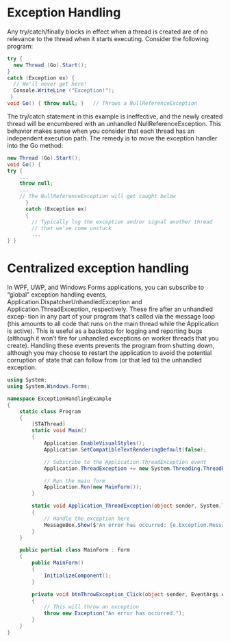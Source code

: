 # Exception Handling

Any try/catch/finally blocks in effect when a thread is created are of no relevance to the thread when it starts executing. Consider the following program:

```c#
try {
  new Thread (Go).Start();
}
catch (Exception ex) {
  // We'll never get here!
  Console.WriteLine ("Exception!");
 }
void Go() { throw null; }   // Throws a NullReferenceException

```

The try/catch statement in this example is ineffective, and the newly created thread will be encumbered with an unhandled NullReferenceException. This behavior makes sense when you consider that each thread has an independent execution path.
The remedy is to move the exception handler into the Go method:

```c#
new Thread (Go).Start();
void Go() {
try {
    ...
    throw null;
    ...
    // The NullReferenceException will get caught below
      }
      catch (Exception ex)
      {
        // Typically log the exception and/or signal another thread
        // that we've come unstuck
        ...
} }
```

# Centralized exception handling

In WPF, UWP, and Windows Forms applications, you can subscribe to “global” exception handling events, Application.DispatcherUnhandledException and Application.ThreadException, respectively. These fire after an unhandled excep‐ tion in any part of your program that’s called via the message loop (this amounts to all code that runs on the main thread while the Application is active). This is useful as a backstop for logging and reporting bugs (although it won’t fire for unhandled exceptions on worker threads that you create). Handling these events prevents the program from shutting down, although you may choose to restart the application to avoid the potential corruption of state that can follow from (or that led to) the unhandled exception.

```c#
using System;
using System.Windows.Forms;

namespace ExceptionHandlingExample
{
    static class Program
    {
        [STAThread]
        static void Main()
        {
            Application.EnableVisualStyles();
            Application.SetCompatibleTextRenderingDefault(false);

            // Subscribe to the Application.ThreadException event
            Application.ThreadException += new System.Threading.ThreadExceptionEventHandler(Application_ThreadException);

            // Run the main form
            Application.Run(new MainForm());
        }

        static void Application_ThreadException(object sender, System.Threading.ThreadExceptionEventArgs e)
        {
            // Handle the exception here
            MessageBox.Show($"An error has occurred: {e.Exception.Message}");
        }
    }

    public partial class MainForm : Form
    {
        public MainForm()
        {
            InitializeComponent();
        }

        private void btnThrowException_Click(object sender, EventArgs e)
        {
            // This will throw an exception
            throw new Exception("An error has occurred.");
        }
    }
}

```
